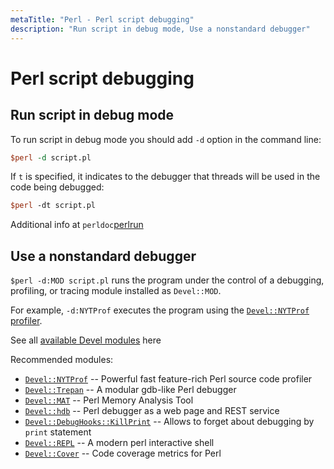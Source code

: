 ```yaml
---
metaTitle: "Perl - Perl script debugging"
description: "Run script in debug mode, Use a nonstandard debugger"
---
```


# Perl script debugging



## Run script in debug mode


To run script in debug mode you should add `-d` option in the command line:

```perl
$perl -d script.pl

```

If `t` is specified, it indicates to the debugger that threads will be used in the code being debugged:

```perl
$perl -dt script.pl

```

Additional info at `perldoc`[perlrun](http://perldoc.perl.org/perlrun.html#*-dt*)



## Use a nonstandard debugger


`$perl -d:MOD script.pl` runs the program under the control of a debugging, profiling, or tracing module installed as `Devel::MOD`.

For example, `-d:NYTProf` executes the program using the  [`Devel::NYTProf` profiler](http://perldoc.perl.org/perlrun.html#*-d%3a*_MOD%5B%3dbar%2cbaz%5D_).

See all [available Devel modules](https://metacpan.org/search?q=Devel%3A%3A&search_type=modules) here

Recommended modules:

- [`Devel::NYTProf`](https://metacpan.org/pod/Devel::NYTProf) -- Powerful fast feature-rich Perl source code profiler
- [`Devel::Trepan`](https://metacpan.org/pod/Devel::Trepan) -- A modular gdb-like Perl debugger
- [`Devel::MAT`](https://metacpan.org/pod/Devel::MAT) -- Perl Memory Analysis Tool
- [`Devel::hdb`](https://metacpan.org/pod/Devel::hdb) -- Perl debugger as a web page and REST service
- [`Devel::DebugHooks::KillPrint`](https://metacpan.org/pod/release/KES/Devel-DebugHooks-0.02_16/lib/Devel/DebugHooks.pm) -- Allows to forget about debugging by `print` statement
- [`Devel::REPL`](https://metacpan.org/pod/Devel::REPL) -- A modern perl interactive shell
- [`Devel::Cover`](https://metacpan.org/pod/Devel::Cover) -- Code coverage metrics for Perl

